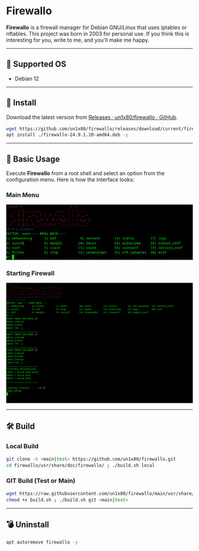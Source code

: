 # Firewallo

**Firewallo** is a firewall manager for Debian GNU/Linux that uses iptables or nftables. This project was born in 2003 for personal use. If you think this is interesting for you, write to me, and you'll make me happy.

---

## 📌 Supported OS

- Debian 12

---

## 🎇 Install

Download the latest version from [Releases · un1x80/firewallo · GitHub](https://github.com/un1x80/firewallo/releases).

```bash
wget https://github.com/un1x80/firewallo/releases/download/current/firewallo-24.9.1.10-amd64.deb
apt install ./firewallo-24.9.1.10-amd64.deb -y
```

---

## 🔐 Basic Usage

Execute **Firewallo** from a root shell and select an option from the configuration menu. Here is how the interface looks:

### Main Menu

![Firewallo Main Menu](./usr/share/doc/firewallo/firewallo_main_menu.png)

### Starting Firewall

![Firewallo Start](./usr/share/doc/firewallo/firewallo_starting.png)

---

## 🛠️ Build

### Local Build
```bash
git clone -b <main|test> https://github.com/un1x80/firewallo.git
cd firewallo/usr/share/doc/firewallo/ ; ./build.sh local 
```

### GIT Build (Test or Main)
```bash
wget https://raw.githubusercontent.com/un1x80/firewallo/main/usr/share/doc/firewallo/build.sh
chmod +x build.sh ; ./build.sh git <main|test>
```

---

## 💣 Uninstall

```bash
apt autoremove firewallo -y
```